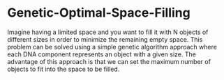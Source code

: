 # Genetic-Optimal-Space-Filling
Imagine having a limited space and you want to fill it with N objects of different sizes in order to minimize the remaining empty space.  This problem can be solved using a simple genetic algorithm approach where each DNA component represents an object with a given size. The advantage of this approach is that we can set the maximum number of objects to fit into the space to be filled.
